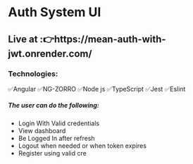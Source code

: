 # Auth System UI

<h2>Live at :👉https://mean-auth-with-jwt.onrender.com/</h2>

<h3>Technologies:</h3>
✅Angular
✅NG-ZORRO
✅Node js
✅TypeScript
✅Jest
✅Eslint

<h5>The user can do the following:</h5>
<ul>
<li>Login With Valid credentials</li>
<li>View dashboard</li>
<li>Be Logged In after refresh</li>
<li>Logout when needed or when token expires</li>
<li>Register using valid cre </li>

</ul>
